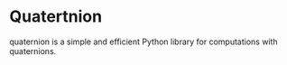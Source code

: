 # Quatertnion

quaternion is a simple and efficient Python library for computations with quaternions.
